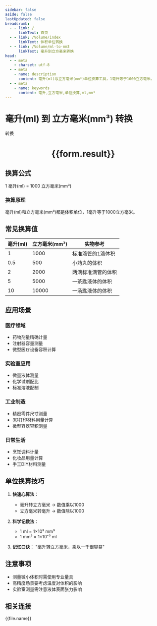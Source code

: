 ```yaml
---
sidebar: false
aside: false
lastUpdated: false
breadcrumb:
  - - link: /
      linkText: 首页
  - - link: /Volume/index
      linkText: 体积单位转换
  - - link: /Volume/ml-to-mm3
      linkText: 毫升到立方毫米转换
head:
  - - meta
    - charset: utf-8
  - - meta
    - name: description
      content: 毫升(ml)与立方毫米(mm³)单位换算工具，1毫升等于1000立方毫米。
  - - meta
    - name: keywords
      content: 毫升,立方毫米,单位换算,ml,mm³
---
```


# 毫升(ml) 到 立方毫米(mm³) 转换

<script setup>
import { onMounted, reactive, inject ,ref  } from 'vue'
import { NButton,NForm ,NFormItem,NInput,NInputNumber,NSelect,NCard,useMessage ,NGrid ,NGi } from 'naive-ui'
import { defineClientComponent } from 'vitepress'
import { Volume } from '../../files';

const convert = inject('convert')
const formRef = ref(null);
const rules = {
  number:{
    required: true,
    type: 'number',
    trigger: "blur"
  }
}
const form = reactive({
  number:null,
  result:'',
  title:'毫升(ml)到立方毫米(mm³)换算'
})

const convertHandler = (e) => {
  e.preventDefault();
  formRef.value?.validate((errors)=>{
    if (!errors) {
      form.result = `${form.number} ml = ${convert(form.number).from('ml').to('mm3')} mm³`
    }
  })
}
</script>

<n-form size="large" :model="form" ref='formRef' :rules="rules">
  <n-form-item label="数值" path="number">
    <n-input-number size="large" style="width:100%" :min="0" v-model:value="form.number" placeholder="请输入毫升数值" />
  </n-form-item>
  <n-form-item>
    <n-button type="primary" style="width:100%" @click="convertHandler">转换</n-button>
  </n-form-item>
</n-form>
<n-card embedded :bordered="false" hoverable>
  <div style="text-align:center">
    <h1>{{form.result}}</h1>
  </div>
</n-card>

## 换算公式
1 毫升(ml) = 1000 立方毫米(mm³)

### 换算原理
毫升(ml)和立方毫米(mm³)都是体积单位，1毫升等于1000立方毫米。

## 常见换算值
| 毫升(ml) | 立方毫米(mm³) | 实物参考                 |
|---------|--------------|--------------------------|
| 1       | 1000         | 标准滴管的1滴体积         |
| 0.5     | 500          | 小药丸的体积              |
| 2       | 2000         | 两滴标准滴管的体积        |
| 5       | 5000         | 一茶匙液体的体积          |
| 10      | 10000        | 一汤匙液体的体积          |

## 应用场景
### 医疗领域
- 药物剂量精确计量
- 注射器容量测量
- 微型医疗设备容积计算

### 实验室应用
- 微量液体测量
- 化学试剂配比
- 标准溶液配制

### 工业制造
- 精密零件尺寸测量
- 3D打印材料用量计算
- 微型容器容积测量

### 日常生活
- 烹饪调料计量
- 化妆品用量计算
- 手工DIY材料测量

## 单位换算技巧
1. **快速心算法**：
   - 毫升转立方毫米 → 数值乘以1000
   - 立方毫米转毫升 → 数值除以1000

2. **科学记数法**：
   - 1 ml = 1×10³ mm³
   - 1 mm³ = 1×10⁻³ ml

3. **记忆口诀**：
   "毫升转立方毫米，乘以一千很容易"

## 注意事项
- 测量微小体积时需使用专业量具
- 高精度场景要考虑温度对体积的影响
- 实验室测量需注意液体表面张力影响

## 相关连接
<n-grid x-gap="12" :cols="4">
  <n-gi v-for="(file, index) in Volume" :key="index">
    <n-button
      text
      tag="a"
      :href="file.path"
      type="primary"
    >
      {{file.name}}
    </n-button>
  </n-gi>
</n-grid>